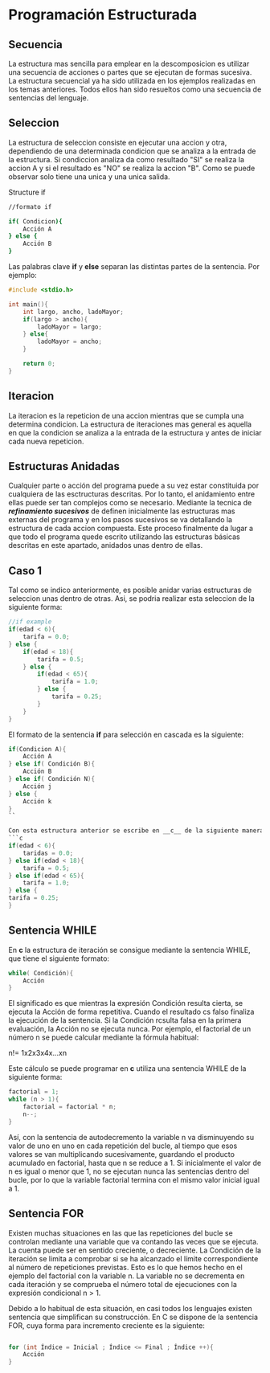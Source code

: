 # Programación Estructurada
## Secuencia
La estructura mas sencilla para emplear en la descomposicion es utilizar una secuencia de acciones
o partes que se ejecutan de formas sucesiva.
La estructura secuencial ya ha sido utilizada en los ejemplos realizadas en los temas anteriores.
Todos ellos han sido resueltos como una secuencia de sentencias del lenguaje.

## Seleccion
La estructura de seleccion consiste en ejecutar una accion y otra, dependiendo de una determinada condicion
que se analiza a la entrada de la estructura. Si condiccion analiza da como resultado "SI"  se realiza la
accion A y si el resultado es "NO" se realiza la accion "B". Como se puede observar solo tiene una unica y
una unica salida.

Structure if
```sh
//formato if

if( Condicion){
    Acción A
} else {
    Acción B
}
```

Las palabras clave __if__ y __else__ separan las distintas partes de la sentencia. Por ejemplo:
```c
#include <stdio.h>

int main(){
    int largo, ancho, ladoMayor;
    if(largo > ancho){
        ladoMayor = largo;
    } else{
        ladoMayor = ancho;
    }

    return 0;
}

```

## Iteracion
La iteracion es la repeticion de una accion mientras que se cumpla una determina condicion.
La estructura de iteraciones mas general es aquella en que la condicion se analiza a la entrada de la estructura
y antes de iniciar cada nueva repeticion.

## Estructuras Anidadas
Cualquier parte o acción del programa puede a su vez estar constituida por cualquiera de las esctructuras descritas.
Por lo tanto, el anidamiento entre ellas puede ser tan complejos como se necesario.
Mediante la tecnica de ___refinamiento sucesivos___ de definen inicialmente las estructuras mas externas del programa y en los
pasos sucesivos se va detallando la estructura de cada accion compuesta. Este proceso finalmente da lugar a que todo el programa
quede escrito utilizando las estructuras básicas descritas en este apartado, anidados unas dentro de ellas.


## Caso 1
Tal como se indico anteriormente, es posible anidar varias estructuras de seleccion unas dentro de otras.
Asi, se podria realizar esta seleccion de la siguiente forma:
```c
//if example
if(edad < 6){
    tarifa = 0.0;
} else {
    if(edad < 18){
        tarifa = 0.5;
    } else {
        if(edad < 65){
            tarifa = 1.0;
        } else {
            tarifa = 0.25;
        }
    }
}
```

El formato de la sentencia __if__ para selección en cascada es la siguiente:
```c
if(Condicion A){
    Acción A
} else if( Condición B){
    Acción B
} else if( Condición N){
    Acción j
} else {
    Acción k
}
``

Con esta estructura anterior se escribe en __c__ de la siguiente manera:
```c
if(edad < 6){
    taridas = 0.0;
} else if(edad < 18){
    tarifa = 0.5;
} else if(edad < 65){
    tarifa = 1.0;
} else {
tarifa = 0.25;
}
```

## Sentencia WHILE
En __c__ la estructura de iteración se consigue mediante la sentencia WHILE, que tiene el siguiente formato:
```c
while( Condición){
    Acción
}
```

El significado es que mientras la expresión Condición resulta cierta, se ejecuta la Acción de forma repetitiva.
Cuando el resultado cs falso finaliza la ejecución de la sentencia. Si la Condición rcsulta falsa en la primera
evaluación, la Acción no se ejecuta nunca.
Por ejemplo, el factorial de un número n se puede calcular mediante la fórmula habitual:

n!= 1x2x3x4x...xn

Este cálculo se puede programar en __c__ utiliza una sentencia WHILE de la siguiente forma:
```c
factorial = 1;
while (n > 1){
    factorial = factorial * n;
    n--;
}
```

Así, con la sentencia de autodecremento la variable n va disminuyendo su valor de uno en uno en cada repetición del bucle,
al tiempo que esos valores se van multiplicando sucesivamente, guardando el producto acumulado en factorial,
hasta que n se reduce a 1. Si inicialmente el valor de n es igual o menor que 1, no se ejecutan nunca las sentencias
dentro del bucle, por lo que la variable factorial termina con el mismo valor inicial igual a 1.

## Sentencia FOR
Existen muchas situaciones en las que las repeticiones del bucle se controlan mediante una variable que va contando las veces que se ejecuta.
La cuenta puede ser en sentido creciente, o decreciente.
La Condición de la iteración se limita a comprobar si se ha alcanzado el límite correspondiente al número de repeticiones previstas. Esto es lo que hemos hecho en el ejemplo del factorial con la variable n. La variable no se decrementa en cada iteración y se comprueba el número total de ejecuciones con la expresión condicional n > 1.

Debido a lo habitual de esta situación, en casi todos los lenguajes existen sentencia que simplifican su construcción. En C se dispone de la sentencia FOR, cuya forma para incremento creciente es la siguiente:
```c

for (int Índice = Inicial ; Índice <= Final ; Índice ++){ 
    Acción
}
```